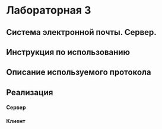 # Лабораторная 3 
## Система электронной почты. Сервер.
## Инструкция по использованию
## Описание используемого протокола
## Реализация 
#### Сервер
#### Клиент 
